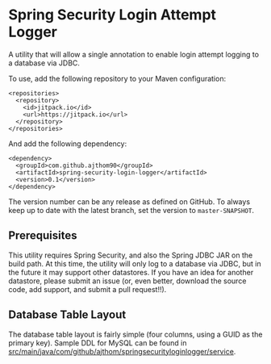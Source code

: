 # Spring Security Login Attempt Logger

A utility that will allow a single annotation to enable login attempt logging to a database via JDBC.

To use, add the following repository to your Maven configuration: 

```
<repositories>
  <repository>
    <id>jitpack.io</id>
    <url>https://jitpack.io</url>
  </repository>
</repositories>
```

And add the following dependency: 

```
<dependency>
  <groupId>com.github.ajthom90</groupId>
  <artifactId>spring-security-login-logger</artifactId>
  <version>0.1</version>
</dependency>
```

The version number can be any release as defined on GitHub.  To always keep up to date with the latest branch, set the version to ```master-SNAPSHOT```.

## Prerequisites
This utility requires Spring Security, and also the Spring JDBC JAR on the build path.  At this time, the utility will only log to a database via JDBC, but in the future it may support other datastores.  If you have an idea for another datastore, please submit an issue (or, even better, download the source code, add support, and submit a pull request!!).  

## Database Table Layout
The database table layout is fairly simple (four columns, using a GUID as the primary key).  Sample DDL for MySQL can be found in [src/main/java/com/github/ajthom/springsecurityloginlogger/service](https://github.com/ajthom90/spring-security-login-logger/blob/master/spring-security-login-logger/src/main/java/com/github/ajthom90/springsecurityloginlogger/service/mysql_table_layout.sql).

